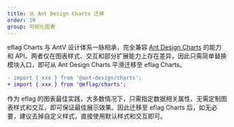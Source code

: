 ```yaml
---
title: 从 Ant Design Charts 迁移
order: 10
group: 可视化图表
---
```


eflag Charts 与 AntV 设计体系一脉相承，完全兼容 [Ant Design Charts](https://charts.ant.design) 的能力和 API。两者仅在图表样式、交互和部分扩展能力上存在差异，因此只需简单替换模块入口，即可从 Ant Design Charts 平滑迁移至 eflag Charts。

```diff
- import { xxx } from '@ant-design/charts';
+ import { xxx } from '@eflag/charts';
```

作为 eflag 的图表最佳实践，大多数情况下，只需指定数据相关属性、无需定制图表样式和交互，即可保证最佳展示效果。因此迁移至 eflag Charts 后，如无必要，建议去掉自定义样式，直接使用默认样式和交互即可。
